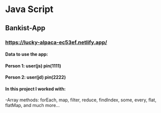 # Java Script

## Bankist-App

### https://lucky-alpaca-ec53ef.netlify.app/



#### Data to use the app:

#### Person 1: user(js) pin(1111) 
#### Person 2: user(jd) pin(2222)



#### In this project I worked with:

-Array methods: forEach, map, filter, reduce, findIndex, some, every, flat, flatMap, and much more...
